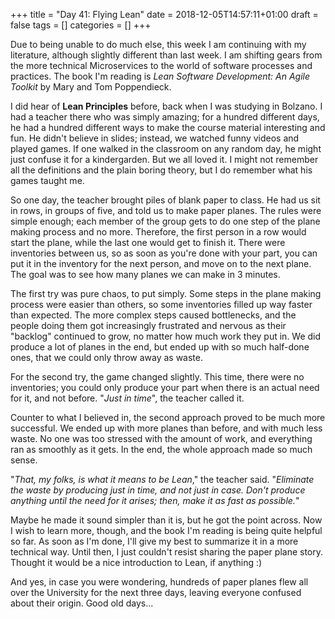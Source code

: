 +++
title = "Day 41: Flying Lean"
date = 2018-12-05T14:57:11+01:00
draft = false
tags = []
categories = []
+++

Due to being unable to do much else, this week I am continuing with my literature, although slightly different than last week. I am shifting gears from the more technical Microservices to the world of software processes and practices. The book I'm reading is _Lean Software Development: An Agile Toolkit_ by Mary and Tom Poppendieck.

I did hear of __Lean Principles__ before, back when I was studying in Bolzano. I had a teacher there who was simply amazing; for a hundred different days, he had a hundred different ways to make the course material interesting and fun. He didn't believe in slides; instead, we watched funny videos and played games. If one walked in the classroom on any random day, he might just confuse it for a kindergarden. But we all loved it. I might not remember all the definitions and the plain boring theory, but I do remember what his games taught me.

So one day, the teacher brought piles of blank paper to class. He had us sit in rows, in groups of five, and told us to make paper planes. The rules were simple enough; each member of the group gets to do one step of the plane making process and no more. Therefore, the first person in a row would start the plane, while the last one would get to finish it. There were inventories between us, so as soon as you're done with your part, you can put it in the inventory for the next person, and move on to the next plane. The goal was to see how many planes we can make in 3 minutes.

The first try was pure chaos, to put simply. Some steps in the plane making process were easier than others, so some inventories filled up way faster than expected. The more complex steps caused bottlenecks, and the people doing them got increasingly frustrated and nervous as their "backlog" continued to grow, no matter how much work they put in. We did produce a lot of planes in the end, but ended up with so much half-done ones, that we could only throw away as waste.

For the second try, the game changed slightly. This time, there were no inventories; you could only produce your part when there is an actual need for it, and not before. "_Just in time_", the teacher called it. 

Counter to what I believed in, the second approach proved to be much more successful. We ended up with more planes than before, and with much less waste. No one was too stressed with the amount of work, and everything ran as smoothly as it gets. In the end, the whole approach made so much sense.

"_That, my folks, is what it means to be Lean_," the teacher said. "_Eliminate the waste by producing just in time, and not just in case. Don't produce anything until the need for it arises; then, make it as fast as possible._"

Maybe he made it sound simpler than it is, but he got the point across. Now I wish to learn more, though, and the book I'm reading is being quite helpful so far. As soon as I'm done, I'll give my best to summarize it in a more technical way. Until then, I just couldn't resist sharing the paper plane story. Thought it would be a nice introduction to Lean, if anything :)

And yes, in case you were wondering, hundreds of paper planes flew all over the University for the next three days, leaving everyone confused about their origin. Good old days...